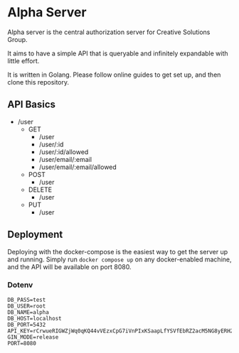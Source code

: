 # Alpha Server

Alpha server is the central authorization server for Creative Solutions Group.

It aims to have a simple API that is queryable and infinitely expandable with little effort.

It is written in Golang. Please follow online guides to get set up, and then clone this repository.


## API Basics

- /user
  - GET
    - /user
    - /user/:id
    - /user/:id/allowed
    - /user/email/:email
    - /user/email/:email/allowed
  - POST
    - /user
  - DELETE
    - /user
  - PUT
    - /user

## Deployment

Deploying with the docker-compose is the easiest way to get the server up and running. Simply run `docker compose up` on any docker-enabled machine, and the API will be available on port 8080.

### Dotenv

```.env
DB_PASS=test
DB_USER=root
DB_NAME=alpha
DB_HOST=localhost
DB_PORT=5432
API_KEY=rCrwueRIGWZjWq0qKQ44vVEzxCpG7iVnPIxKSaapLfYSVfEbRZ2acM5NG8yERH2siDFAFYtk4e9eqUtrSnfzr2wxz6tRXQvrf8gzVsvN0ZoNAFXLIXFpvEOghWE4pu5C
GIN_MODE=release
PORT=8080
```
